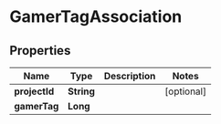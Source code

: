 

# GamerTagAssociation


## Properties

| Name | Type | Description | Notes |
|------------ | ------------- | ------------- | -------------|
|**projectId** | **String** |  |  [optional] |
|**gamerTag** | **Long** |  |  |



